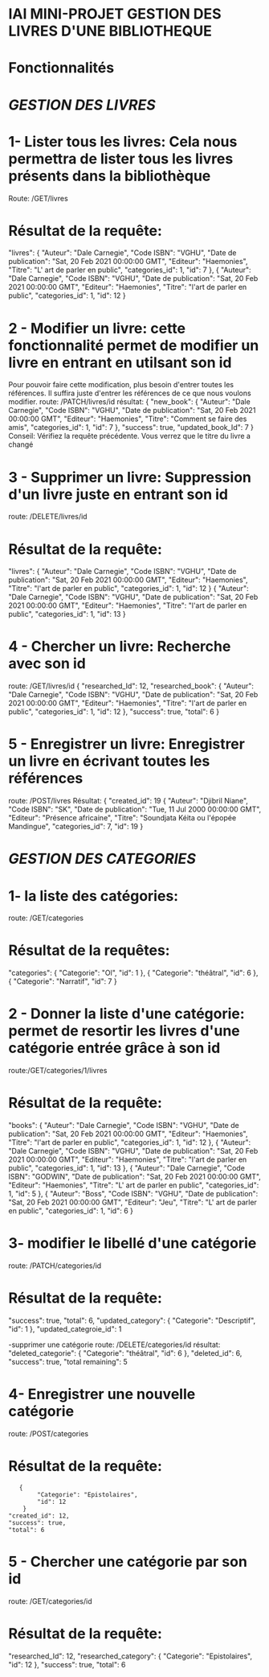 # IAI MINI-PROJET GESTION DES LIVRES D'UNE BIBLIOTHEQUE
# Fonctionnalités
# *GESTION DES LIVRES*
# 1- Lister tous les livres: Cela nous permettra de lister tous les livres présents dans la bibliothèque
Route: /GET/livres
# Résultat de la requête:
 "livres": 
        {
            "Auteur": "Dale Carnegie",
            "Code ISBN": "VGHU",
            "Date de publication": "Sat, 20 Feb 2021 00:00:00 GMT",
            "Editeur": "Haemonies",
            "Titre": "L' art de parler en public",
            "categories_id": 1,
            "id": 7
        },
        {
            "Auteur": "Dale Carnegie",
            "Code ISBN": "VGHU",
            "Date de publication": "Sat, 20 Feb 2021 00:00:00 GMT",
            "Editeur": "Haemonies",
            "Titre": "l'art de parler en public",
            "categories_id": 1,
            "id": 12
        }
# 2 - Modifier un livre: cette fonctionnalité permet de modifier un livre en entrant en utilsant son id
Pour pouvoir faire cette modification, plus besoin d'entrer toutes les références. Il suffira juste d'entrer les références de ce que nous voulons modifier.
route: /PATCH/livres/id
résultat:
{
    "new_book": {
        "Auteur": "Dale Carnegie",
        "Code ISBN": "VGHU",
        "Date de publication": "Sat, 20 Feb 2021 00:00:00 GMT",
        "Editeur": "Haemonies",
        "Titre": "Comment se faire des amis",
        "categories_id": 1,
        "id": 7
    },
    "success": true,
    "updated_book_Id": 7
} 
Conseil: Vérifiez la requête précédente. Vous verrez que le titre du livre a changé
# 3 - Supprimer un livre: Suppression d'un livre juste en entrant son id
route: /DELETE/livres/id
# Résultat de la requête:
"livres": 
        {
            "Auteur": "Dale Carnegie",
            "Code ISBN": "VGHU",
            "Date de publication": "Sat, 20 Feb 2021 00:00:00 GMT",
            "Editeur": "Haemonies",
            "Titre": "l'art de parler en public",
            "categories_id": 1,
            "id": 12
        }
       {
            "Auteur": "Dale Carnegie",
            "Code ISBN": "VGHU",
            "Date de publication": "Sat, 20 Feb 2021 00:00:00 GMT",
            "Editeur": "Haemonies",
            "Titre": "l'art de parler en public",
            "categories_id": 1,
            "id": 13
        }
# 4 - Chercher un livre: Recherche avec son id
route: /GET/livres/id
{
    "researched_Id": 12,
    "researched_book": {
        "Auteur": "Dale Carnegie",
        "Code ISBN": "VGHU",
        "Date de publication": "Sat, 20 Feb 2021 00:00:00 GMT",
        "Editeur": "Haemonies",
        "Titre": "l'art de parler en public",
        "categories_id": 1,
        "id": 12
    },
    "success": true,
    "total": 6
}
# 5 - Enregistrer un livre: Enregistrer un livre en écrivant toutes les références
route: /POST/livres
Résultat:
{
    "created_id": 19
        {
            "Auteur": "Djibril Niane",
            "Code ISBN": "SK",
            "Date de publication": "Tue, 11 Jul 2000 00:00:00 GMT",
            "Editeur": "Présence africaine",
            "Titre": "Soundjata Kéita ou l'épopée Mandingue",
            "categories_id": 7,
            "id": 19
        }

# *GESTION DES CATEGORIES*
# 1- la liste des catégories: 
route: /GET/categories
# Résultat de la requêtes:
"categories": 
        {
            "Categorie": "Ol",
            "id": 1
        },
        {
            "Categorie": "théâtral",
            "id": 6
        },
        {
            "Categorie": "Narratif",
            "id": 7
        }
# 2 - Donner la liste d'une catégorie: permet de resortir les livres d'une catégorie entrée grâce à son id
route:/GET/categories/1/livres
# Résultat de la requête:
"books": 
        {
            "Auteur": "Dale Carnegie",
            "Code ISBN": "VGHU",
            "Date de publication": "Sat, 20 Feb 2021 00:00:00 GMT",
            "Editeur": "Haemonies",
            "Titre": "l'art de parler en public",
            "categories_id": 1,
            "id": 12
        },
        {
            "Auteur": "Dale Carnegie",
            "Code ISBN": "VGHU",
            "Date de publication": "Sat, 20 Feb 2021 00:00:00 GMT",
            "Editeur": "Haemonies",
            "Titre": "l'art de parler en public",
            "categories_id": 1,
            "id": 13
        },
        {
            "Auteur": "Dale Carnegie",
            "Code ISBN": "GODWIN",
            "Date de publication": "Sat, 20 Feb 2021 00:00:00 GMT",
            "Editeur": "Haemonies",
            "Titre": "L' art de parler en public",
            "categories_id": 1,
            "id": 5
        },
        {
            "Auteur": "Boss",
            "Code ISBN": "VGHU",
            "Date de publication": "Sat, 20 Feb 2021 00:00:00 GMT",
            "Editeur": "Jeu",
            "Titre": "L' art de parler en public",
            "categories_id": 1,
            "id": 6
        }
# 3- modifier le libellé d'une catégorie
route: /PATCH/categories/id
# Résultat de la requête:
"success": true,
    "total": 6,
    "updated_category": {
        "Categorie": "Descriptif",
        "id": 1
    },
    "updated_categroie_id": 1

-supprimer une catégorie
route: /DELETE/categories/id
résultat:
"deleted_categorie": {
        "Categorie": "théâtral",
        "id": 6
    },
    "deleted_id": 6,
    "success": true,
    "total remaining": 5

# 4- Enregistrer une nouvelle catégorie
route: /POST/categories
# Résultat de la requête:       
       {
            "Categorie": "Epistolaires",
            "id": 12
        }
    "created_id": 12,
    "success": true,
    "total": 6
# 5 - Chercher une catégorie par son id
route: /GET/categories/id
# Résultat de la requête:
"researched_Id": 12,
    "researched_category": {
        "Categorie": "Epistolaires",
        "id": 12
    },
    "success": true,
    "total": 6

